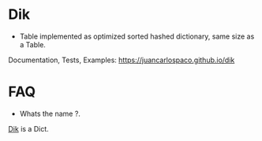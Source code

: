 # Dik

- Table implemented as optimized sorted hashed dictionary, same size as a Table.

Documentation, Tests, Examples: https://juancarlospaco.github.io/dik


# FAQ

- Whats the name ?.

[Dik](https://en.wikipedia.org/wiki/Dik-dik) is a Dict.
